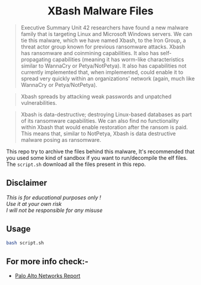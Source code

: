 <h1 align="center">XBash Malware Files
</h1>



> Executive Summary
> Unit 42 researchers have found a new malware family that is targeting Linux and Microsoft Windows servers. We can tie this malware, which we have named Xbash, to the Iron Group, a threat actor group known for previous ransomware attacks.
> Xbash has ransomware and coinmining capabilities. It also has self-propagating capabilities (meaning it has worm-like characteristics similar to WannaCry or Petya/NotPetya). It also has capabilities not currently implemented that, when implemented, could enable it to spread very quickly within an organizations’ network (again, much like WannaCry or Petya/NotPetya).

> Xbash spreads by attacking weak passwords and unpatched vulnerabilities.

> Xbash is data-destructive; destroying Linux-based databases as part of its ransomware capabilities. We can also find no functionality within Xbash that would enable restoration after the ransom is paid. This means that, similar to NotPetya, Xbash is data destructive malware posing as ransomware.



This repo try to archive the files behind this malware, It's recommended that you used some kind of sandbox if you want to run/decompile the elf files. 
The `script.sh` download all the files present in this repo. 

## Disclaimer
*This is for educational purposes only !*<br>
_Use it at your own risk_<br>
*I will not be responsible for any misuse*

## Usage 
```sh
bash script.sh

```

## For more info check:-
* [Palo Alto Networks Report](https://researchcenter.paloaltonetworks.com/2018/09/unit42-xbash-combines-botnet-ransomware-coinmining-worm-targets-linux-windows/)

